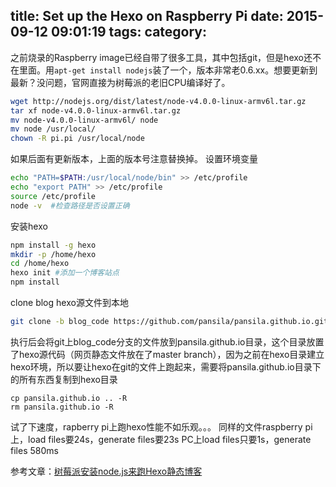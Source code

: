 title: Set up the Hexo on Raspberry Pi
date: 2015-09-12 09:01:19
tags:
category:
---
之前烧录的Raspberry image已经自带了很多工具，其中包括git，但是hexo还不在里面。用`apt-get install nodejs`装了一个，版本非常老0.6.xx。想要更新到最新？没问题，官网直接为树莓派的老旧CPU编译好了。
```bash
wget http://nodejs.org/dist/latest/node-v4.0.0-linux-armv6l.tar.gz
tar xf node-v4.0.0-linux-armv6l.tar.gz
mv node-v4.0.0-linux-armv6l/ node
mv node /usr/local/
chown -R pi.pi /usr/local/node
```
如果后面有更新版本，上面的版本号注意替换掉。
设置环境变量
```bash
echo "PATH=$PATH:/usr/local/node/bin" >> /etc/profile
echo "export PATH" >> /etc/profile
source /etc/profile
node -v  #检查路径是否设置正确
```
安装hexo
```bash
npm install -g hexo
mkdir -p /home/hexo
cd /home/hexo
hexo init #添加一个博客站点
npm install
```
clone blog hexo源文件到本地
```bash
git clone -b blog_code https://github.com/pansila/pansila.github.io.git
```
执行后会将git上blog_code分支的文件放到pansila.github.io目录，这个目录放置了hexo源代码（网页静态文件放在了master branch），因为之前在hexo目录建立hexo环境，所以要让hexo在git的文件上跑起来，需要将pansila.github.io目录下的所有东西复制到hexo目录
```
cp pansila.github.io .. -R
rm pansila.github.io -R
```
试了下速度，rapberry pi上跑hexo性能不如乐观。。。
同样的文件raspberry pi上，load files要24s，generate files要23s
PC上load files只要1s，generate files 580ms

参考文章：[树莓派安装node.js来跑Hexo静态博客](http://rpi.linux48.com/Hexo.html)